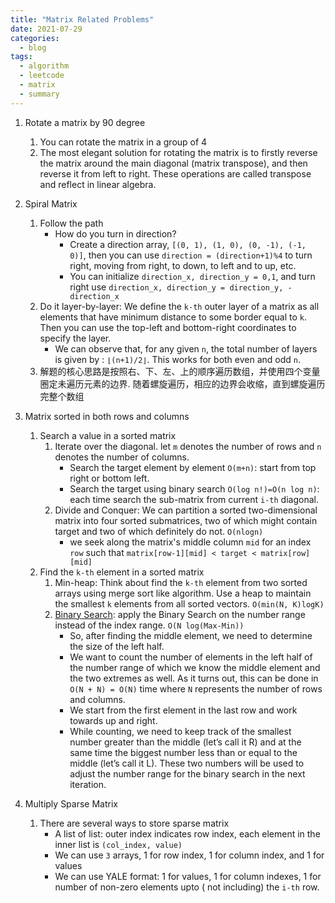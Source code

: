 ```yaml
---
title: "Matrix Related Problems"
date: 2021-07-29
categories:
  - blog
tags:
  - algorithm
  - leetcode
  - matrix
  - summary
---
```


1. Rotate a matrix by 90 degree
    1. You can rotate the matrix in a group of 4
    2. The most elegant solution for rotating the matrix is to firstly reverse the matrix around the main diagonal (matrix transpose), and then reverse it from left to right. These operations are called transpose and reflect in linear algebra.

2. Spiral Matrix
    1. Follow the path
        * How do you turn in direction?
            * Create a direction array, `[(0, 1), (1, 0), (0, -1), (-1, 0)]`, then you can use `direction = (direction+1)%4` to turn right, moving from right, to down, to left and to up, etc. 
            * You can initialize `direction_x, direction_y = 0,1`, and turn right use `direction_x, direction_y = direction_y, -direction_x`
    2. Do it layer-by-layer: We define the `k-th` outer layer of a matrix as all elements that have minimum distance to some border equal to `k`. Then you can use the top-left and bottom-right coordinates to specify the layer.
        * We can observe that, for any given `n`, the total number of layers is given by : `⌊(n+1)/2⌋`. This works for both even and odd `n`.
    3. 解题的核心思路是按照右、下、左、上的顺序遍历数组，并使用四个变量圈定未遍历元素的边界. 随着螺旋遍历，相应的边界会收缩，直到螺旋遍历完整个数组


3. Matrix sorted in both rows and columns
    1. Search a value in a sorted matrix
        1. Iterate over the diagonal. let `m` denotes the number of rows and `n` denotes the number of columns.
            * Search the target element by element `O(m+n)`: start from top right or bottom left.
            * Search the target using binary search `O(log n!)=O(n log n)`: each time search the sub-matrix from current `i-th` diagonal.
        2. Divide and Conquer: We can partition a sorted two-dimensional matrix into four sorted submatrices, two of which might contain target and two of which definitely do not. `O(nlogn)`
            * we seek along the matrix's middle column  `mid` for an index `row` such that `matrix[row-1][mid] < target < matrix[row][mid]`
    2. Find the `k-th` element in a sorted matrix
        1. Min-heap: Think about find the `k-th` element from two sorted arrays using merge sort like algorithm. Use a heap to maintain the smallest `k` elements from all sorted vectors. `O(min(N, K)logK)`
        2. [Binary Search][LC378. Kth Smallest Element in a Sorted Matrix]: apply the Binary Search on the number range instead of the index range. `O(N log(Max-Min))`
            * So, after finding the middle element, we need to determine the size of the left half. 
            * We want to count the number of elements in the left half of the number range of which we know the middle element and the two extremes as well. As it turns out, this can be done in `O(N + N) = O(N)` time where `N` represents the number of rows and columns. 
            * We start from the first element in the last row and work towards up and right.
            * While counting, we need to keep track of the smallest number greater than the middle (let’s call it R) and at the same time the biggest number less than or equal to the middle (let’s call it L). These two numbers will be used to adjust the number range for the binary search in the next iteration.

4. Multiply Sparse Matrix
    1. There are several ways to store sparse matrix
        * A list of list: outer index indicates row index, each element in the inner list is `(col_index, value)`
        * We can use `3` arrays, 1 for row index, 1 for column index, and 1 for values
        * We can use YALE format: 1 for values, 1 for column indexes, 1 for number of non-zero elements upto ( not including) the `i-th` row.



[LC48. Rotate Image]: https://leetcode.com/problems/rotate-image/
[LC54. Spiral Matrix]: https://leetcode.com/problems/spiral-matrix/
[LC59. Spiral Matrix II]: https://leetcode.com/problems/spiral-matrix-ii/
[LC240. Search a 2D Matrix II]: https://leetcode.com/problems/search-a-2d-matrix-ii/
[LC378. Kth Smallest Element in a Sorted Matrix]: https://leetcode.com/problems/kth-smallest-element-in-a-sorted-matrix/
[二维数组的花式遍历技巧]: https://labuladong.github.io/algo/2/18/24/



    


